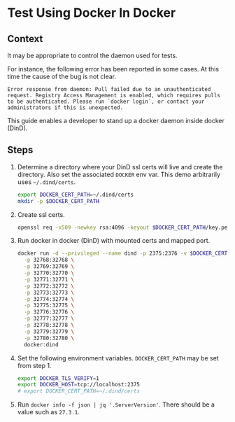 # Test Using Docker In Docker

## Context

It may be appropriate to control the daemon used for tests.

For instance, the following error has been reported in some cases. At this time the cause of the bug is not clear.
```
Error response from daemon: Pull failed due to an unauthenticated request. Registry Access Management is enabled, which requires pulls to be authenticated. Please run `docker login`, or contact your administrators if this is unexpected.
```

This guide enables a developer to stand up a docker daemon inside docker (DinD).

## Steps
1. Determine a directory where your DinD ssl certs will live and create the directory. Also set the associated `DOCKER` env var. This demo arbitrarily uses `~/.dind/certs`.
   ```bash
   export DOCKER_CERT_PATH=~/.dind/certs
   mkdir -p $DOCKER_CERT_PATH
   ```

2. Create ssl certs.
    ```bash
    openssl req -x509 -newkey rsa:4096 -keyout $DOCKER_CERT_PATH/key.pem -out $DOCKER_CERT_PATH/cert.pem -sha256 -days 3650 -nodes -subj '/CN=localhost'
    ```

3. Run docker in docker (DinD) with mounted certs and mapped port.
   ```bash
   docker run -d --privileged --name dind -p 2375:2376 -v $DOCKER_CERT_PATH:/certs/client \
     -p 32768:32768 \
     -p 32769:32769 \
     -p 32770:32770 \
     -p 32771:32771 \
     -p 32772:32772 \
     -p 32773:32773 \
     -p 32774:32774 \
     -p 32775:32775 \
     -p 32776:32776 \
     -p 32777:32777 \
     -p 32778:32778 \
     -p 32779:32779 \
     -p 32780:32780 \
     docker:dind 
   ```

4. Set the following environment variables. `DOCKER_CERT_PATH` may be set from step 1.
   ```bash
   export DOCKER_TLS_VERIFY=1
   export DOCKER_HOST=tcp://localhost:2375
   # export DOCKER_CERT_PATH=~/.dind/certs
   ```
   
5. Run `docker info -f json | jq '.ServerVersion'`. There should be a value such as `27.3.1`.
